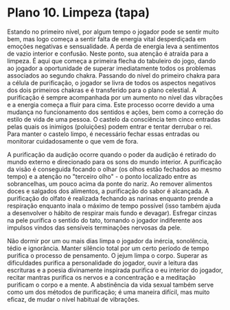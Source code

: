 # Plano 10. Limpeza (tapa)

Estando no primeiro nível, por algum tempo o jogador pode se sentir muito bem, mas logo começa a sentir falta de energia vital desperdiçada em emoções negativas e sensualidade. A perda de energia leva a sentimentos de vazio interior e confusão. Neste ponto, sua atenção é atraída para a limpeza. É aqui que começa a primeira flecha do tabuleiro do jogo, dando ao jogador a oportunidade de superar imediatamente todos os problemas associados ao segundo chakra. Passando do nível do primeiro chakra para a célula de purificação, o jogador se livra de todos os aspectos negativos dos dois primeiros chakras e é transferido para o plano celestial. A purificação é sempre acompanhada por um aumento no nível das vibrações e a energia começa a fluir para cima. Este processo ocorre devido a uma mudança no funcionamento dos sentidos e ações, bem como a correção do estilo de vida de uma pessoa. O castelo da consciência tem cinco entradas pelas quais os inimigos (poluições) podem entrar e tentar derrubar o rei. Para manter o castelo limpo, é necessário fechar essas entradas ou monitorar cuidadosamente o que vem de fora.

A purificação da audição ocorre quando o poder da audição é retirado do mundo externo e direcionado para os sons do mundo interior. A purificação da visão é conseguida focando o olhar (os olhos estão fechados ao mesmo tempo) e a atenção no "terceiro olho" - o ponto localizado entre as sobrancelhas, um pouco acima da ponte do nariz. Ao remover alimentos doces e salgados dos alimentos, a purificação do sabor é alcançada. A purificação do olfato é realizada fechando as narinas enquanto prende a respiração enquanto inala o máximo de tempo possível (isso também ajuda a desenvolver o hábito de respirar mais fundo e devagar). Esfregar cinzas na pele purifica o sentido do tato, tornando o jogador indiferente aos impulsos vindos das sensíveis terminações nervosas da pele.

Não dormir por um ou mais dias limpa o jogador da inércia, sonolência, tédio e ignorância. Manter silêncio total por um certo período de tempo purifica o processo de pensamento. O jejum limpa o corpo. Superar as dificuldades purifica a personalidade do jogador, ouvir a leitura das escrituras e a poesia divinamente inspirada purifica o eu interior do jogador, recitar mantras purifica os nervos e a concentração e a meditação purificam o corpo e a mente. A abstinência da vida sexual também serve como um dos métodos de purificação; é uma maneira difícil, mas muito eficaz, de mudar o nível habitual de vibrações.
